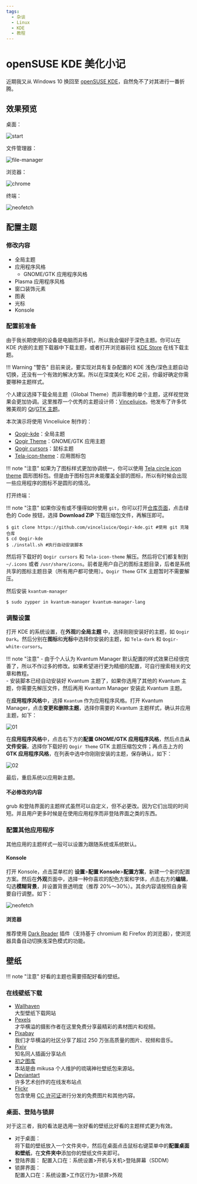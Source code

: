```yaml
---
tags:
  - 杂谈
  - Linux
  - KDE
  - 教程
---
```


# openSUSE KDE 美化小记

近期我又从 Windows 10 换回至 [openSUSE KDE](https://get.opensuse.org/tumbleweed/)，自然免不了对其进行一番折腾。

## 效果预览

桌面：

![start](./images/KDE/start.png)

文件管理器：

![file-manager](./images/KDE/file-manager.png)

浏览器：

![chrome](./images/KDE/chrome.png)

终端：

![neofetch](./images/KDE/neofetch.png)

## 配置主题

### 修改内容

- 全局主题
- 应用程序风格
  - GNOME/GTK 应用程序风格 
- Plasma 应用程序风格
- 窗口装饰元素
- 图表
- 光标
- Konsole

### 配置前准备

由于我长期使用的设备是电脑而非手机，所以我会偏好于深色主题。你可以在 KDE 内嵌的主题下载器中下载主题，或者打开浏览器前往 [KDE Store](https://store.kde.org/browse/) 在线下载主题。

!!! Warning "警告"
    目前来说，要实现对具有复杂配置的 KDE 浅色/深色主题自动切换，还没有一个有效的解决方案。所以在深度美化 KDE 之前，你最好确定你需要哪种主题样式。

个人建议选择下载全局主题（Global Theme）而非零散的单个主题，这样视觉效果会更加协调。这里推荐一个优秀的主题设计师：[Vinceliuice](https://github.com/vinceliuice)。他发布了许多优雅美观的 [Qt](https://store.kde.org/u/vinceliuice)/[GTK 主题](https://www.gnome-look.org/u/vinceliuice)。

本次演示将使用 Vinceliuice 制作的：

- [Qogir-kde](https://github.com/vinceliuice/Qogir-kde)：全局主题
- [Qogir Theme](https://www.gnome-look.org/p/1230631/)：GNOME/GTK 应用主题
- [Qogir cursors](https://store.kde.org/p/1366182)：鼠标主题
- [Tela-icon-theme](https://store.kde.org/p/1279924)：应用图标包

!!! note "注意"
    如果为了图标样式更加协调统一，你可以使用 [Tela circle icon theme](https://store.kde.org/p/1359276) 圆形图标包。但是由于图标包并未能覆盖全部的图标，所以有时候会出现一些应用程序的图标不是圆形的情况。

打开终端：

!!! note "注意"
    如果你没有或不懂得如何使用 `git`，你可以打开[仓库页面](https://github.com/vinceliuice/Qogir-kde)，点击绿色的 Code 按钮，选择 **Download ZIP** 下载压缩包文件，再解压即可。

```
$ git clone https://github.com/vinceliuice/Qogir-kde.git #使用 git 克隆仓库
$ cd Qogir-kde
$ ./install.sh #执行自动安装脚本
```

然后将下载好的 `Qogir cursors` 和 `Tela-icon-theme` 解压。然后将它们都复制到 `~/.icons` 或者 `/usr/share/icons`。前者是用户自己的图标主题目录，后者是系统共享的图标主题目录（所有用户都可使用）。`Qogir Theme` GTK 主题暂时不需要解压。

然后安装 `kvantum-manager`

```
$ sudo zypper in kvantum-manager kvantum-manager-lang
```

### 调整设置

打开 KDE 的系统设置，在**外观**的**全局主题** 中，选择刚刚安装好的主题，如 `Qogir Dark`。然后分别在**图标**和**光标**中选择你安装的主题，如 `Tela-dark` 和 `Qogir-white-cursors`。


!!! note "注意"
    - 由于个人认为 Kvantum Manager 默认配置的样式效果已经很完善了，所以不作过多的修改。如果希望进行更为精细的配置，可自行搜索相关的文章和教程。  
    - 安装脚本已经自动安装好 Kvantum 主题了，如果你选用了其他的 Kvantum 主题，你需要先解压文件，然后再用 Kvantum Manager 安装此 Kvantum 主题。

在**应用程序风格**中，选择 `Kvantum` 作为应用程序风格。打开 Kvantum Manager，点击**变更和删除主题**，选择你需要的 Kvantum 主题样式，确认并应用主题，如下：

![01](./images/KDE/settings-01.png)

在**应用程序风格**中，点击右下方的**配置 GNOME/GTK 应用程序风格**，然后点击**从文件安装**，选择你下载好的 `Qogir Theme` GTK 主题压缩包文件；再点击上方的 **GTK 应用程序风格**，在列表中选中你刚刚安装的主题，保存确认，如下：

![02](./images/KDE/settings-02.png)

最后，重启系统以应用新主题。

#### 不必修改的内容

grub 和登陆界面的主题样式虽然可以自定义，但不必更改。因为它们出现的时间短。并且用户更多时候是在使用应用程序而非登陆界面之类的东西。

### 配置其他应用程序

其他应用的主题样式一般可以设置为跟随系统或系统默认。

#### Konsole

打开 Konsole，点击菜单栏的 **设置**>**配置 Konsole**>**配置方案**，新建一个新的配置方案。然后在**外观**页面中，选择一种你喜欢的配色方案和字体，点击右方的**编辑**，勾选**模糊背景**，并设置背景透明度（推荐 20%～30%）。其余内容请按照自身需要自行调整。如下：

![neofetch](./images/KDE/neofetch-02.png)

#### 浏览器

推荐使用 [Dark Reader](https://github.com/darkreader/darkreader) 插件（支持基于 chromium 和 Firefox 的浏览器），使浏览器具备自动切换浅深色模式的功能。

## 壁纸

!!! note "注意"
    好看的主题也需要搭配好看的壁纸。

### 在线壁纸下载

- [Wallhaven](https://wallhaven.cc/)  
  大型壁纸下载网站
- [Pexels](https://www.pexels.com/zh-cn/)  
  才华横溢的摄影作者在这里免费分享最精彩的素材图片和视频。
- [Pixabay](https://pixabay.com/)  
  我们才华横溢的社区分享了超过 250 万张高质量的图片、视频和音乐。
- [Pixiv](https://www.pixiv.net/)  
  知名同人插画分享站点
- [初之图库](https://img.himiku.com/)  
  本站是由 mikusa 个人维护的琉璃神社壁纸包来源站。
- [Deviantart](https://www.deviantart.com/topic)  
  许多艺术创作的在线发布站点
- [Flickr](https://www.flickr.com/)  
  包含使用 [CC 许可证](https://creativecommons.org/)进行分发的免费图片和其他内容。

### 桌面、登陆与锁屏

对于这三者，我的看法是选用一张好看的壁纸比好看的主题样式更为有效。

- 对于桌面：  
  将下载的壁纸放入一个文件夹中，然后在桌面点击鼠标右键菜单中的**配置桌面和壁纸**，在**文件夹中**添加你的壁纸文件夹即可。
- 登陆界面：
  配置入口在：系统设置>开机与关机>登陆屏幕（SDDM）
- 锁屏界面：  
  配置入口在：系统设置>工作区行为>锁屏>外观